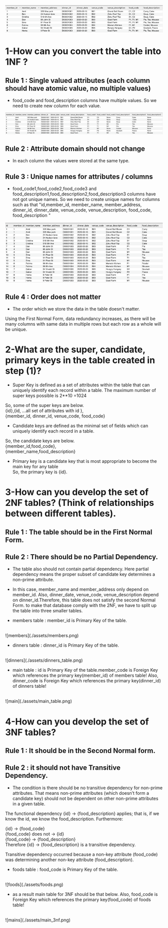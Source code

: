![Normalization](./assets/Normalization.png)


# 1-How can you convert the table into 1NF ?

## Rule 1 : Single valued attributes (each column should have atomic value, no multiple values)
- food_code and food_description columns have multiple values. So we need to create new column for each value.

![rule1](./assets/rule1.png)

## Rule 2 : Attribute domain should not change
- In each column the values were stored at the same type.

## Rule 3 : Unique names for attributes / columns
- food_code1,food_code2,food_code3 and food_description1,food_description2,food_description3 columns have not got unique names. So we need to create unique names for  columns such as that "id,member_id, member_name, member_address, dinner_id, dinner_date, venue_code, venue_description, food_code, food_description "


![rule3](./assets/rule3.png)

## Rule 4 : Order does not matter
- The order which we store the data in the table doesn't matter.

Using the First Normal Form, data redundancy increases, as there will be many columns with same data in multiple rows but each row as a whole will be unique.

# 2-What are the super, candidate, primary keys in the table created in step (1)?
- Super Key is defined as a set of attributes within the table that can uniquely identify each record within a table. The maximum number of super keys possible is 2**10 =1024

So, some of the super keys are below.
<br>
{id},{id, ...all set of attributes with id },    
{member_id, dinner_id, venue_code, food_code}

- Candidate keys are defined as the minimal set of fields which can uniquely identify each record in a table.

So, the candidate keys are below.
<br>
{member_id,food_code},  
{member_name,food_description}

- Primary key is a candidate key that is most appropriate to become the main key for any table    
So, the primary key is {id}.

# 3-How can you develop the set of 2NF tables? (Think of relationships between different tables).

## Rule 1  : The table should be in the First Normal Form.

## Rule 2 : There should be no Partial Dependency.
- The table also should not contain partial dependency. Here partial dependency means the proper subset of candidate key determines a non-prime attribute. 

- In this case, member_name and member_address only depend on member_id.
Also, dinner_date, venue_code, venue_description depend on dinner_id.Therefore, this table does not satisfy the second Normal Form. to make that database comply with the 2NF, we have to split up the table into three smaller tables.

* members table : member_id is Primary Key of the table.
<br>
![members](./assets/members.png)


* dinners table : dinner_id is Primary Key of the table.
<br>
![dinners](./assets/dinners_table.png)


* main table : id is Primary Key of the table.member_code is Foreign Key which references the primary key(member_id) of members table! Also, dinner_code is Foreign Key which references the primary key(dinner_id) of dinners table!
<br>
![main](./assets/main_table.png)



# 4-How can you develop the set of 3NF tables?
## Rule 1  : It should be in the Second Normal form.
## Rule 2  : it should not have Transitive Dependency.
- The condition is there should be no transitive dependency for non-prime attributes. That means non-prime attributes (which doesn’t form a candidate key) should not be dependent on other non-prime attributes in a given table.

The functional dependency {id} → {food_description} applies; that is, if we know the id, we know the food_description. Furthermore:

{id} → {food_code}  
{food_code} does not → {id}   
{food_code} → {food_description}  
Therefore {id} → {food_description} is a transitive dependency.

Transitive dependency occurred because a non-key attribute (food_code) was determining another non-key attribute (food_description).


* foods table : food_code is Primary Key of the table.
<br>
![foods](./assets/foods.png)

- as a result main table for 3NF should be that below. Also, food_code is Foreign Key which references the primary key(food_code) of foods table!
<br>
![mains](./assets/main_3nf.png)
